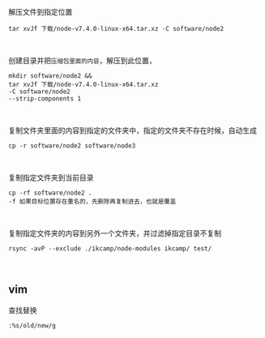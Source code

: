 解压文件到指定位置
```
tar xvJf 下载/node-v7.4.0-linux-x64.tar.xz -C software/node2
```

<br/>

创建目录并把`压缩包里面的内容`，解压到此位置，
```
mkdir software/node2 && 
tar xvJf 下载/node-v7.4.0-linux-x64.tar.xz 
-C software/node2 
--strip-components 1
```

<br/>

复制文件夹里面的内容到指定的文件夹中，指定的文件夹不存在时候，自动生成
```
cp -r software/node2 software/node3
```

<br/>

复制指定文件夹到当前目录
```
cp -rf software/node2 .
-f 如果目标位置存在重名的，先删除再复制进去，也就是覆盖
```

<br/>

复制指定文件夹的内容到另外一个文件夹，并过滤掉指定目录不复制 

```txt
rsync -avP --exclude ./ikcamp/node-modules ikcamp/ test/
```

<br/>

## vim
查找替换
```
:%s/old/new/g
```
